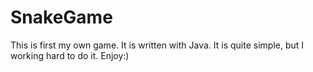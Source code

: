 # SnakeGame
This is first my own game.
It is written with Java. 
It is quite simple, but I working hard to do it. 
Enjoy:)

